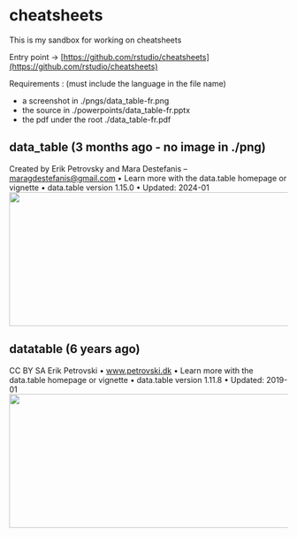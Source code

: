 # cheatsheets

This is my sandbox for working on cheatsheets

Entry point -> [https://github.com/rstudio/cheatsheets](https://github.com/rstudio/cheatsheets)

Requirements : (must include the language in the file name)

- a screenshot  in ./pngs/data_table-fr.png
- the source in ./powerpoints/data_table-fr.pptx
- the pdf under the root ./data_table-fr.pdf

## data_table (3 months ago - no image in ./png)

Created by Erik Petrovsky and Mara Destefanis – maragdestefanis@gmail.com • Learn more with the data.table homepage or vignette • data.table version 1.15.0 • Updated: 2024-01
<a href="https://raw.githubusercontent.com/rstudio/cheatsheets/master/data_table.pdf"><img src="https://raw.githubusercontent.com/rstudio/cheatsheets/master/pngs/datatable.png" width="615" height="242"/></a>

##  datatable (6 years ago)

CC BY SA Erik Petrovski • www.petrovski.dk • Learn more with the data.table homepage or vignette • data.table version 1.11.8 • Updated: 2019-01
<a href="https://raw.githubusercontent.com/rstudio/cheatsheets/master/datatable.pdf"><img src="https://raw.githubusercontent.com/rstudio/cheatsheets/master/pngs/datatable.png" width="615" height="242"/></a>
